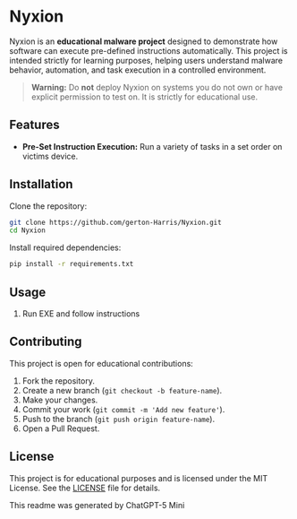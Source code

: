 # Nyxion

Nyxion is an **educational malware project** designed to demonstrate how software can execute pre-defined instructions automatically. This project is intended strictly for learning purposes, helping users understand malware behavior, automation, and task execution in a controlled environment.

> **Warning:** Do **not** deploy Nyxion on systems you do not own or have explicit permission to test on. It is strictly for educational use.

## Features

- **Pre-Set Instruction Execution:** Run a variety of tasks in a set order on victims device. 

## Installation

Clone the repository:

```bash
git clone https://github.com/gerton-Harris/Nyxion.git
cd Nyxion
```

Install required dependencies:

```bash
pip install -r requirements.txt
```

## Usage

1. Run EXE and follow instructions

## Contributing

This project is open for educational contributions:

1. Fork the repository.
2. Create a new branch (`git checkout -b feature-name`).
3. Make your changes.
4. Commit your work (`git commit -m 'Add new feature'`).
5. Push to the branch (`git push origin feature-name`).
6. Open a Pull Request.

## License

This project is for educational purposes and is licensed under the MIT License. See the [LICENSE](LICENSE) file for details.


This readme was generated by ChatGPT-5 Mini
